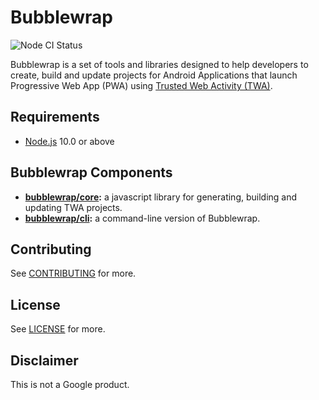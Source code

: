<!---

  Copyright 2019 Google Inc. All Rights Reserved.
 
   Licensed under the Apache License, Version 2.0 (the "License");
   you may not use this file except in compliance with the License.
   You may obtain a copy of the License at
 
       http://www.apache.org/licenses/LICENSE-2.0
 
   Unless required by applicable law or agreed to in writing, software
   distributed under the License is distributed on an "AS IS" BASIS,
   WITHOUT WARRANTIES OR CONDITIONS OF ANY KIND, either express or implied.
   See the License for the specific language governing permissions and
   limitations under the License.
-->
# Bubblewrap
![Node CI Status](https://github.com/GoogleChromeLabs/bubblewrap/workflows/Node%20CI/badge.svg)

Bubblewrap is a set of tools and libraries designed to help developers to create, build and update
projects for Android Applications that launch Progressive Web App (PWA) using
[Trusted Web Activity (TWA)](https://developers.google.com/web/updates/2019/02/using-twa).

## Requirements
- [Node.js](https://nodejs.org/en/) 10.0 or above

## Bubblewrap Components

- **[bubblewrap/core](./packages/core):** a javascript library for generating, building and updating TWA projects.
- **[bubblewrap/cli](./packages/cli):** a command-line version of Bubblewrap.

## Contributing

See [CONTRIBUTING](./CONTRIBUTING.md) for more.

## License

See [LICENSE](./LICENSE) for more.

## Disclaimer	

This is not a Google product.
